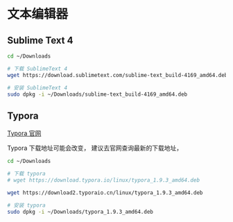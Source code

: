# 文本编辑器


##  Sublime Text  4


```bash
cd ~/Downloads

# 下载 SublimeText 4
wget https://download.sublimetext.com/sublime-text_build-4169_amd64.deb

# 安装 SublimeText 4
sudo dpkg -i ~/Downloads/sublime-text_build-4169_amd64.deb
```



## Typora

[Typora 官网](https://typoraio.cn/#linux)

Typora 下载地址可能会改变， 建议去官网查询最新的下载地址，


```bash
cd ~/Downloads

# 下载 typora
# wget https://download.typora.io/linux/typora_1.9.3_amd64.deb

wget https://download2.typoraio.cn/linux/typora_1.9.3_amd64.deb

# 安装 typora
sudo dpkg -i ~/Downloads/typora_1.9.3_amd64.deb
```
